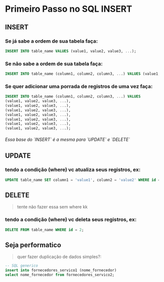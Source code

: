 # Primeiro Passo no SQL INSERT

## INSERT

### Se já sabe a ordem de sua tabela faça:
```sql
INSERT INTO table_name VALUES (value1, value2, value3, ...);
```

### Se não sabe a ordem de sua tabela faça:
```sql
INSERT INTO table_name (column1, column2, column3, ...) VALUES (value1, value2, value3, ...);
```

### Se quer adicionar uma porrada de registros de uma vez faça:
```sql
INSERT INTO table_name (column1, column2, column3, ...) VALUES
(value1, value2, value3, ...),
(value1, value2, value3, ...),
(value1, value2, value3, ...),
(value1, value2, value3, ...),
(value1, value2, value3, ...),
(value1, value2, value3, ...),
(value1, value2, value3, ...);
```

<h6>Essa base do `INSERT` é a mesma para `UPDATE` e `DELETE`</h6>

## UPDATE

### tendo a condição (where) vc atualiza seus registros, ex:
```sql
UPDATE table_name SET column1 = 'value1', column2 = 'value2' WHERE id = 2;
```


## DELETE
> tente não fazer essa sem where kk

### tendo a condição (where) vc deleta seus registros, ex:
```sql
DELETE FROM table_name WHERE id = 2;
```

## Seja performatico
> quer fazer duplicação de dados simples?:
```sql
-- SQL generico
insert into fornecedores_servico1 (nome_fornecedor)
select nome_fornecedor from fornecedores_servico2;
```
